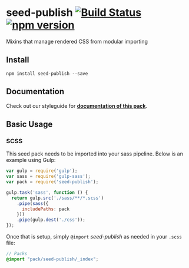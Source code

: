 # seed-publish [![Build Status](https://travis-ci.org/helpscout/seed-publish.svg?branch=master)](https://travis-ci.org/helpscout/seed-publish) [![npm version](https://badge.fury.io/js/seed-publish.svg)](https://badge.fury.io/js/seed-publish)

Mixins that manage rendered CSS from modular importing

## Install
```
npm install seed-publish --save
```

## Documentation

Check out our styleguide for **[documentation of this pack](http://style.helpscout.com/seed/packs/seed-publish/)**.


## Basic Usage

### SCSS
This seed pack needs to be imported into your sass pipeline. Below is an example using Gulp:


```javascript
var gulp = require('gulp');
var sass = require('gulp-sass');
var pack = require('seed-publish');

gulp.task('sass', function () {
  return gulp.src('./sass/**/*.scss')
    .pipe(sass({
      includePaths: pack
    }))
    .pipe(gulp.dest('./css'));
});
```

Once that is setup, simply `@import` *seed-publish* as needed in your `.scss` file:

```scss
// Packs
@import "pack/seed-publish/_index";
```
